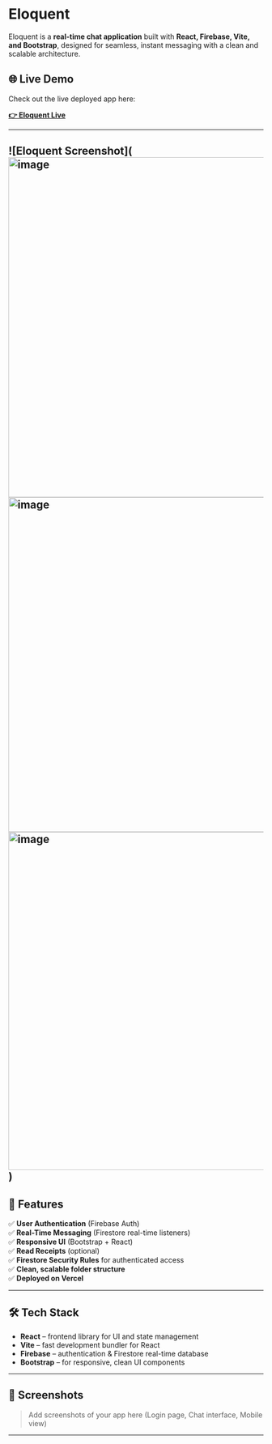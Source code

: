 # Eloquent

Eloquent is a **real-time chat application** built with **React, Firebase, Vite, and Bootstrap**, designed for seamless, instant messaging with a clean and scalable architecture.

## 🌐 Live Demo

Check out the live deployed app here:

**[👉 Eloquent Live](https://eloquent-chatapp.vercel.app/)**

---

![Eloquent Screenshot](<img width="1362" height="672" alt="image" src="https://github.com/user-attachments/assets/c6d441ee-66c1-4608-af94-0666dcfe750e" />
<img width="1360" height="661" alt="image" src="https://github.com/user-attachments/assets/2aa6818a-707f-4f89-a0f9-757c403fdb25" />
<img width="1363" height="668" alt="image" src="https://github.com/user-attachments/assets/f5977aaa-01bd-402e-aa04-9ed3a20838dc" />
)
---

## 🚀 Features

✅ **User Authentication** (Firebase Auth)  
✅ **Real-Time Messaging** (Firestore real-time listeners)  
✅ **Responsive UI** (Bootstrap + React)  
✅ **Read Receipts** (optional)  
✅ **Firestore Security Rules** for authenticated access  
✅ **Clean, scalable folder structure**  
✅ **Deployed on Vercel**

---

## 🛠️ Tech Stack

- **React** – frontend library for UI and state management
- **Vite** – fast development bundler for React
- **Firebase** – authentication & Firestore real-time database
- **Bootstrap** – for responsive, clean UI components

---

## 📸 Screenshots

> Add screenshots of your app here (Login page, Chat interface, Mobile view)

---


